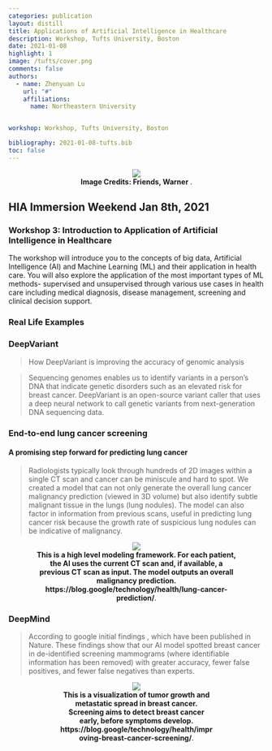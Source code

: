 ```yaml
---
categories: publication
layout: distill
title: Applications of Artificial Intelligence in Healthcare
description: Workshop, Tufts University, Boston
date: 2021-01-08
highlight: 1
image: /tufts/cover.png
comments: false
authors:
  - name: Zhenyuan Lu
    url: "#"
    affiliations:
      name: Northeastern University


workshop: Workshop, Tufts University, Boston

bibliography: 2021-01-08-tufts.bib
toc: false
---
```


<center>
  <figure style="max-width:100%;">
    <img src="{{ '/assets/projects/tufts/cover.gif' | relative_url }}"  />
    <figcaption>
      <strong> Image Credits: Friends, Warner </strong>.
    </figcaption>
  </figure>
</center>

## HIA Immersion Weekend Jan 8th, 2021

### Workshop 3: Introduction to Application of Artificial Intelligence in Healthcare
<p>
The workshop will introduce you to the concepts of big data, Artificial Intelligence (AI) and Machine Learning (ML) and their application in health care. You will also explore the application of the most important types of ML methods- supervised and unsupervised through various use cases in health care including medical diagnosis, disease management, screening and clinical decision support.
</p>



### Real Life Examples

### DeepVariant
> How DeepVariant is improving the accuracy of genomic analysis

> Sequencing genomes enables us to identify variants in a person’s DNA that indicate genetic disorders such as an elevated risk for breast cancer. DeepVariant is an open-source variant caller that uses a deep neural network to call genetic variants from next-generation DNA sequencing data. <d-cite key="Poplin2018"></d-cite>

### End-to-end lung cancer screening

#### A promising step forward for predicting lung cancer


> Radiologists typically look through hundreds of 2D images within a single CT scan and cancer can be miniscule and hard to spot. We created a model that can not only generate the overall lung cancer malignancy prediction (viewed in 3D volume) but also identify subtle malignant tissue in the lungs (lung nodules). The model can also factor in information from previous scans, useful in predicting lung cancer risk because the growth rate of suspicious lung nodules can be indicative of malignancy. <d-cite key="Ardila2019"></d-cite>




<center>
  <figure  style="max-width:80%;">
    <img src="https://storage.googleapis.com/gweb-uniblog-publish-prod/original_images/lung_cancer_model.gif"  />
    <figcaption>
      <strong> This is a high level modeling framework. For each patient, the AI uses the current CT scan and, if available, a previous CT scan as input. The model outputs an overall malignancy prediction. https://blog.google/technology/health/lung-cancer-prediction/</strong>.
    </figcaption>
  </figure>
</center>

### DeepMind

> According to google initial findings <d-cite key="McKinney2020"></d-cite>, which have been published in Nature. These findings show that our AI model spotted breast cancer in de-identified screening mammograms (where identifiable information has been removed) with greater accuracy, fewer false positives, and fewer false negatives than experts. 



<center>
  <figure style="max-width:60%;">
    <img src="https://storage.googleapis.com/gweb-uniblog-publish-prod/original_images/Animation_showing_tumour_growth_and_metastatic_spread_in_breast_cancer_res.gif"  />
    <figcaption>
      <strong> This is a visualization of tumor growth and metastatic spread in breast cancer. Screening aims to detect breast cancer early, before symptoms develop. https://blog.google/technology/health/improving-breast-cancer-screening/</strong>.
    </figcaption>
  </figure>
</center>
